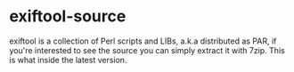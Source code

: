 # exiftool-source
exiftool is a collection of Perl scripts and LIBs, a.k.a distributed as PAR, if you're interested to see the source you can simply extract it with 7zip. This is what inside the latest version.
